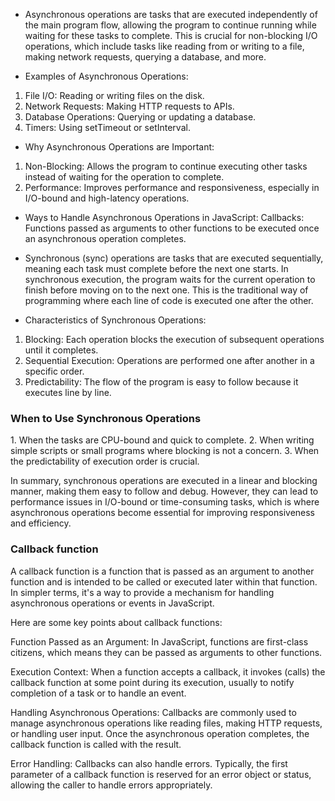 * Asynchronous operations are tasks that are executed independently of the main program flow, allowing the program to continue running while waiting for these tasks to complete. This is crucial for non-blocking I/O operations, which include tasks like reading from or writing to a file, making network requests, querying a database, and more.

* Examples of Asynchronous Operations:
1. File I/O: Reading or writing files on the disk.
2. Network Requests: Making HTTP requests to APIs.
3. Database Operations: Querying or updating a database.
4. Timers: Using setTimeout or setInterval.
* Why Asynchronous Operations are Important:
1. Non-Blocking: Allows the program to continue executing other tasks instead of waiting for the operation to complete.
2. Performance: Improves performance and responsiveness, especially in I/O-bound and high-latency operations.
* Ways to Handle Asynchronous Operations in JavaScript:
Callbacks: Functions passed as arguments to other functions to be executed once an asynchronous operation completes.

* Synchronous (sync) operations are tasks that are executed sequentially, meaning each task must complete before the next one starts. In synchronous execution, the program waits for the current operation to finish before moving on to the next one. This is the traditional way of programming where each line of code is executed one after the other.

* Characteristics of Synchronous Operations:
1. Blocking: Each operation blocks the execution of subsequent operations until it completes.
2. Sequential Execution: Operations are performed one after another in a specific order.
3. Predictability: The flow of the program is easy to follow because it executes line by line.

<h3>When to Use Synchronous Operations</h3>
1. When the tasks are CPU-bound and quick to complete.
2. When writing simple scripts or small programs where blocking is not a concern.
3. When the predictability of execution order is crucial.

In summary, synchronous operations are executed in a linear and blocking manner, making them easy to follow and debug. However, they can lead to performance issues in I/O-bound or time-consuming tasks, which is where asynchronous operations become essential for improving responsiveness and efficiency.

<h3>Callback function </h3>
A callback function is a function that is passed as an argument to another function and is intended to be called or executed later within that function. In simpler terms, it's a way to provide a mechanism for handling asynchronous operations or events in JavaScript.

Here are some key points about callback functions:

Function Passed as an Argument: In JavaScript, functions are first-class citizens, which means they can be passed as arguments to other functions.

Execution Context: When a function accepts a callback, it invokes (calls) the callback function at some point during its execution, usually to notify completion of a task or to handle an event.

Handling Asynchronous Operations: Callbacks are commonly used to manage asynchronous operations like reading files, making HTTP requests, or handling user input. Once the asynchronous operation completes, the callback function is called with the result.

Error Handling: Callbacks can also handle errors. Typically, the first parameter of a callback function is reserved for an error object or status, allowing the caller to handle errors appropriately.